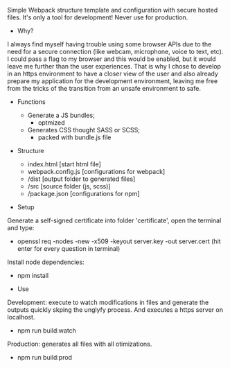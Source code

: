 Simple Webpack structure template and configuration with secure hosted files.
It's only a tool for development! Never use for production.

- Why?

I always find myself having trouble using some browser APIs due to the need for a secure connection (like webcam, microphone, voice to text, etc).
I could pass a flag to my browser and this would be enabled, but it would leave me further than the user experiences.
That is why I chose to develop in an https environment to have a closer view of the user and also already prepare my application for the development environment, leaving me free from the tricks of the transition from an unsafe environment to safe.

- Functions
	* Generate a JS bundles;
		- optmized
	* Generates CSS thought SASS or SCSS;
		- packed with bundle.js file

- Structure

	- index.html		[start html file]
	- webpack.config.js	[configurations for webpack]
	- /dist			[output folder to generated files]
	- /src			[source folder (js, scss)]
	- /package.json		[configurations for npm]

- Setup

Generate a self-signed certificate into folder 'certificate', open the terminal and type:

* openssl req -nodes -new -x509 -keyout server.key -out server.cert
(hit enter for every question in terminal)

Install node dependencies:
* npm install

- Use

Development: execute to watch modifications in files and generate the outputs quickly skping the unglyfy process. And executes a https server on localhost.

* npm run build:watch

Production: generates all files with all otimizations.

* npm run build:prod


